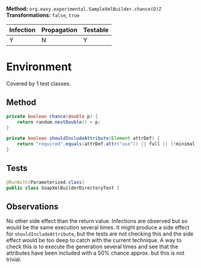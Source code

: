 
**Method:** `org.eaxy.experimental.SampleXmlBuilder.chance(D)Z`
**Transformations:** `false`, `true`

| Infection | Propagation | Testable |
|-----------|-------------|----------|
| Y         | N           | Y        |

# Environment

Covered by 1 test classes.

## Method

```Java
private boolean chance(double p) {
    return random.nextDouble() < p;
}

private boolean shouldIncludeAttribute(Element attrDef) {
    return "required".equals(attrDef.attr("use")) || full || (!minimal && chance(.50));
}
```

## Tests

```Java
@RunWith(Parameterized.class)
public class SoapXmlBuilderDirectoryTest {

```

## Observations
No other side effect than the return value. Infections are observed but so
would be the same execution several times. It might produce a side effect
for `shouldIncludeAttribute`, but the tests are not checking this and the side
effect would be too deep to catch with the current technique.
A way to check this is to execute the generation several times and see that 
the attributes have been included with a 50% chance approx. but this is not
trivial.

